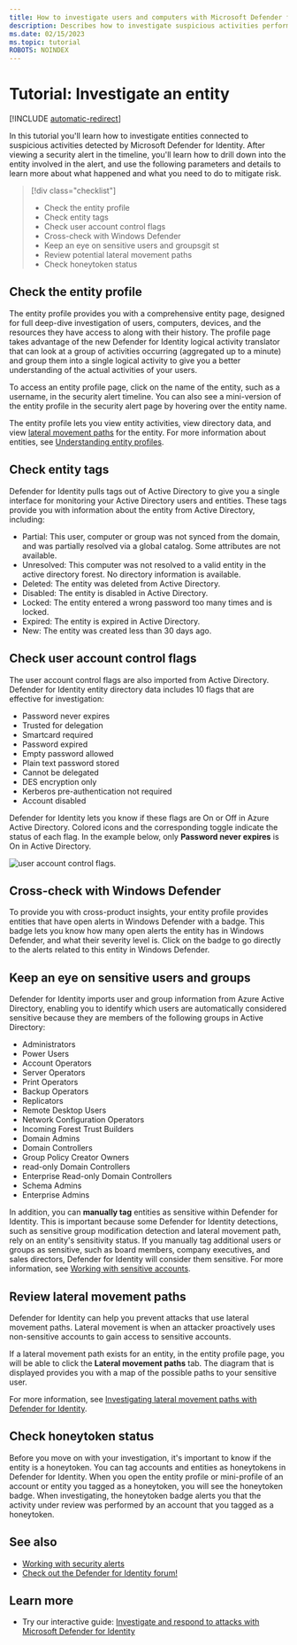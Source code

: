 ```yaml
---
title: How to investigate users and computers with Microsoft Defender for Identity
description: Describes how to investigate suspicious activities performed by users, entities, computers, or devices using Microsoft Defender for Identity
ms.date: 02/15/2023
ms.topic: tutorial
ROBOTS: NOINDEX
---
```


# Tutorial: Investigate an entity

[!INCLUDE [automatic-redirect](../includes/automatic-redirect.md)]

In this tutorial you'll learn how to investigate entities connected to suspicious activities detected by Microsoft Defender for Identity. After viewing a security alert in the timeline, you'll learn how to drill down into the entity involved in the alert, and use the following parameters and details to learn more about what happened and what you need to do to mitigate risk.

> [!div class="checklist"]
>
> - Check the entity profile
> - Check entity tags
> - Check user account control flags
> - Cross-check with Windows Defender
> - Keep an eye on sensitive users and groupsgit st
> - Review potential lateral movement paths
> - Check honeytoken status

## Check the entity profile

The entity profile provides you with a comprehensive entity page, designed for full deep-dive investigation of users, computers, devices, and the resources they have access to along with their history. The profile page takes advantage of the new Defender for Identity logical activity translator that can look at a group of activities occurring (aggregated up to a minute) and group them into a single logical activity to give you a better understanding of the actual activities of your users.

To access an entity profile page, click on the name of the entity, such as a username, in the security alert timeline. You can also see a mini-version of the entity profile in the security alert page by hovering over the entity name.

The entity profile lets you view entity activities, view directory data, and view [lateral movement paths](/defender-for-identity/classic-use-case-lateral-movement-path) for the entity. For more information about entities, see [Understanding entity profiles](/defender-for-identity/classic-entity-profiles).

## Check entity tags

Defender for Identity pulls tags out of Active Directory to give you a single interface for monitoring your Active Directory users and entities.
These tags provide you with information about the entity from Active Directory, including:

- Partial: This user, computer or group was not synced from the domain, and was partially resolved via a global catalog. Some attributes are not available.
- Unresolved: This computer was not resolved to a valid entity in the active directory forest. No directory information is available.
- Deleted: The entity was deleted from Active Directory.
- Disabled: The entity is disabled in Active Directory.
- Locked: The entity entered a wrong password too many times and is locked.
- Expired: The entity is expired in Active Directory.
- New: The entity was created less than 30 days ago.

## Check user account control flags

The user account control flags are also imported from Active Directory. Defender for Identity entity directory data includes 10 flags that are effective for investigation:

- Password never expires
- Trusted for delegation
- Smartcard required
- Password expired
- Empty password allowed
- Plain text password stored
- Cannot be delegated
- DES encryption only
- Kerberos pre-authentication not required
- Account disabled

Defender for Identity lets you know if these flags are On or Off in Azure Active Directory. Colored icons and the corresponding toggle indicate the status of each flag. In the example below, only **Password never expires** is On in Active Directory.

 ![user account control flags.](media/user-access-flags.png)

## Cross-check with Windows Defender

To provide you with cross-product insights, your entity profile provides entities that have open alerts in Windows Defender with a badge. This badge lets you know how many open alerts the entity has in Windows Defender, and what their severity level is. Click on the badge to go directly to the alerts related to this entity in Windows Defender.

## Keep an eye on sensitive users and groups

Defender for Identity imports user and group information from Azure Active Directory, enabling you to identify which users are automatically considered sensitive because they are members of the following groups in Active Directory:

- Administrators
- Power Users
- Account Operators
- Server Operators
- Print Operators
- Backup Operators
- Replicators
- Remote Desktop Users
- Network Configuration Operators
- Incoming Forest Trust Builders
- Domain Admins
- Domain Controllers
- Group Policy Creator Owners
- read-only Domain Controllers
- Enterprise Read-only Domain Controllers
- Schema Admins
- Enterprise Admins

In addition, you can **manually tag** entities as sensitive within Defender for Identity. This is important because some Defender for Identity detections, such as sensitive group modification detection and lateral movement path, rely on an entity's sensitivity status. If you manually tag additional users or groups as sensitive, such as board members, company executives, and sales directors, Defender for Identity will consider them sensitive. For more information, see [Working with sensitive accounts](/defender-for-identity/classic-manage-sensitive-honeytoken-accounts).

## Review lateral movement paths

Defender for Identity can help you prevent attacks that use lateral movement paths. Lateral movement is when an attacker proactively uses non-sensitive accounts to gain access to sensitive accounts.

If a lateral movement path exists for an entity, in the entity profile page, you will be able to click the **Lateral movement paths** tab. The diagram that is displayed provides you with a map of the possible paths to your sensitive user.

For more information, see [Investigating lateral movement paths with Defender for Identity](/defender-for-identity/classic-use-case-lateral-movement-path).

## Check honeytoken status

Before you move on with your investigation, it's important to know if the entity is a honeytoken. You can tag accounts and entities as honeytokens in Defender for Identity. When you open the entity profile or mini-profile of an account or entity you tagged as a honeytoken, you will see the honeytoken badge. When investigating, the honeytoken badge alerts you that the activity under review was performed by an account that you tagged as a honeytoken.

## See also

- [Working with security alerts](/defender-for-identity/manage-security-alerts)
- [Check out the Defender for Identity forum!](<https://aka.ms/MDIcommunity>)

## Learn more

- Try our interactive guide: [Investigate and respond to attacks with Microsoft Defender for Identity](https://mslearn.cloudguides.com/guides/Investigate%20and%20respond%20to%20attacks%20with%20Microsoft%20Defender%20for%20Identity)
